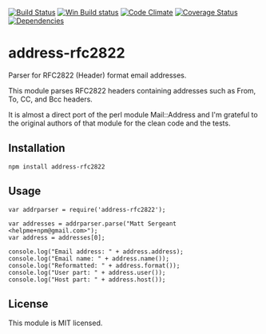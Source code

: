 [![Build Status][ci-img]][ci-url]
[![Win Build status][ci-win-img]][ci-win-url]
[![Code Climate][clim-img]][clim-url]
[![Coverage Status][cov-img]][cov-url]
[![Dependencies][dep-img]][dep-url]


address-rfc2822
==================

Parser for RFC2822 (Header) format email addresses.

This module parses RFC2822 headers containing addresses such as From, To, CC, and Bcc headers.

It is almost a direct port of the perl module Mail::Address and I'm grateful to the original authors of that module for the clean code and the tests.

Installation
------------

    npm install address-rfc2822

Usage
-----

    var addrparser = require('address-rfc2822');

    var addresses = addrparser.parse("Matt Sergeant <helpme+npm@gmail.com>");
    var address = addresses[0];

    console.log("Email address: " + address.address);
    console.log("Email name: " + address.name());
    console.log("Reformatted: " + address.format());
    console.log("User part: " + address.user());
    console.log("Host part: " + address.host());


License
-------

This module is MIT licensed.



[ci-img]: https://travis-ci.org/haraka/node-address-rfc2822.svg?branch=master
[ci-url]: https://travis-ci.org/haraka/node-address-rfc2822
[ci-win-img]: https://ci.appveyor.com/api/projects/status/hj1ggvutj3m6a2yk?svg=true
[ci-win-url]: https://ci.appveyor.com/project/msimerson/node-address-rfc2822-n5mwj
[dep-img]: https://david-dm.org/haraka/node-address-rfc2822.svg
[dep-url]: https://david-dm.org/haraka/node-address-rfc2822
[cov-img]: https://codecov.io/github/haraka/node-address-rfc2822/coverage.svg
[cov-url]: https://codecov.io/github/haraka/node-address-rfc2822?branch=master
[clim-img]: https://codeclimate.com/github/haraka/haraka-plugin-template/badges/gpa.svg
[clim-url]: https://codeclimate.com/github/haraka/haraka-plugin-template
